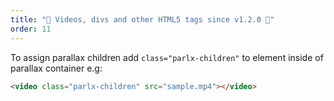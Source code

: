 ```yaml
---
title: "🎉 Videos, divs and other HTML5 tags since v1.2.0 🎉"
order: 11
---
```


To assign parallax children add `class="parlx-children"` to element inside of parallax container e.g:

```html
<video class="parlx-children" src="sample.mp4"></video>
```
